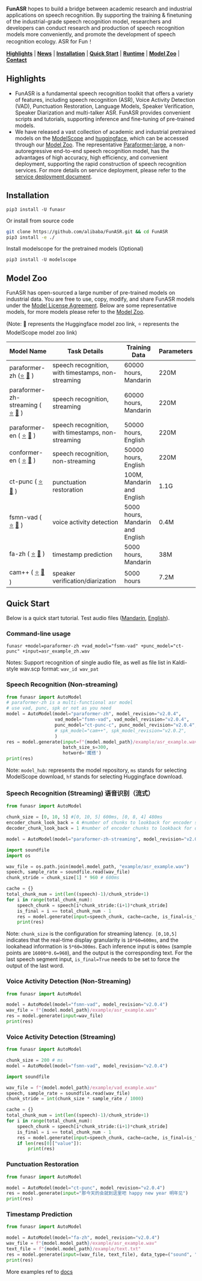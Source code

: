 **FunASR** hopes to build a bridge between academic research and industrial applications on speech recognition. By supporting the training & finetuning of the industrial-grade speech recognition model, researchers and developers can conduct research and production of speech recognition models more conveniently, and promote the development of speech recognition ecology. ASR for Fun！

[**Highlights**](https://huggingface.co/funasr/fa-zh#highlights) | [**News**](https://github.com/alibaba-damo-academy/FunASR#whats-new) | [**Installation**](https://huggingface.co/funasr/fa-zh#installation) | [**Quick Start**](https://huggingface.co/funasr/fa-zh#quick-start) | [**Runtime**](https://huggingface.co/funasr/fa-zh/blob/main/runtime/readme.md) | [**Model Zoo**](https://huggingface.co/funasr/fa-zh#model-zoo) | [**Contact**](https://huggingface.co/funasr/fa-zh#contact)



## Highlights

- FunASR is a fundamental speech recognition toolkit that offers a variety of features, including speech recognition (ASR), Voice Activity Detection (VAD), Punctuation Restoration, Language Models, Speaker Verification, Speaker Diarization and multi-talker ASR. FunASR provides convenient scripts and tutorials, supporting inference and fine-tuning of pre-trained models.
- We have released a vast collection of academic and industrial pretrained models on the [ModelScope](https://www.modelscope.cn/models?page=1&tasks=auto-speech-recognition) and [huggingface](https://huggingface.co/FunASR), which can be accessed through our [Model Zoo](https://github.com/alibaba-damo-academy/FunASR/blob/main/docs/model_zoo/modelscope_models.md). The representative [Paraformer-large](https://www.modelscope.cn/models/damo/speech_paraformer-large_asr_nat-zh-cn-16k-common-vocab8404-pytorch/summary), a non-autoregressive end-to-end speech recognition model, has the advantages of high accuracy, high efficiency, and convenient deployment, supporting the rapid construction of speech recognition services. For more details on service deployment, please refer to the [service deployment document](https://huggingface.co/funasr/fa-zh/blob/main/runtime/readme_cn.md).



## Installation

```shell
pip3 install -U funasr
```



Or install from source code

```sh
git clone https://github.com/alibaba/FunASR.git && cd FunASR
pip3 install -e ./
```



Install modelscope for the pretrained models (Optional)

```shell
pip3 install -U modelscope
```



## Model Zoo

FunASR has open-sourced a large number of pre-trained models on industrial data. You are free to use, copy, modify, and share FunASR models under the [Model License Agreement](https://huggingface.co/funasr/fa-zh/blob/main/MODEL_LICENSE). Below are some representative models, for more models please refer to the [Model Zoo](https://huggingface.co/funasr/fa-zh).

(Note: 🤗 represents the Huggingface model zoo link, ⭐ represents the ModelScope model zoo link)

| Model Name                                                   | Task Details                                       | Training Data                    | Parameters |
| ------------------------------------------------------------ | -------------------------------------------------- | -------------------------------- | ---------- |
| paraformer-zh ([⭐](https://www.modelscope.cn/models/damo/speech_paraformer-large-vad-punc_asr_nat-zh-cn-16k-common-vocab8404-pytorch/summary) [🤗](https://huggingface.co/funasr/fa-zh) ) | speech recognition, with timestamps, non-streaming | 60000 hours, Mandarin            | 220M       |
| paraformer-zh-streaming ( [⭐](https://modelscope.cn/models/damo/speech_paraformer-large_asr_nat-zh-cn-16k-common-vocab8404-online/summary) [🤗](https://huggingface.co/funasr/fa-zh) ) | speech recognition, streaming                      | 60000 hours, Mandarin            | 220M       |
| paraformer-en ( [⭐](https://www.modelscope.cn/models/damo/speech_paraformer-large-vad-punc_asr_nat-en-16k-common-vocab10020/summary) [🤗](https://huggingface.co/funasr/fa-zh) ) | speech recognition, with timestamps, non-streaming | 50000 hours, English             | 220M       |
| conformer-en ( [⭐](https://modelscope.cn/models/damo/speech_conformer_asr-en-16k-vocab4199-pytorch/summary) [🤗](https://huggingface.co/funasr/fa-zh) ) | speech recognition, non-streaming                  | 50000 hours, English             | 220M       |
| ct-punc ( [⭐](https://modelscope.cn/models/damo/punc_ct-transformer_cn-en-common-vocab471067-large/summary) [🤗](https://huggingface.co/funasr/fa-zh) ) | punctuation restoration                            | 100M, Mandarin and English       | 1.1G       |
| fsmn-vad ( [⭐](https://modelscope.cn/models/damo/speech_fsmn_vad_zh-cn-16k-common-pytorch/summary) [🤗](https://huggingface.co/funasr/fa-zh) ) | voice activity detection                           | 5000 hours, Mandarin and English | 0.4M       |
| fa-zh ( [⭐](https://modelscope.cn/models/damo/speech_timestamp_prediction-v1-16k-offline/summary) [🤗](https://huggingface.co/funasr/fa-zh) ) | timestamp prediction                               | 5000 hours, Mandarin             | 38M        |
| cam++ ( [⭐](https://modelscope.cn/models/iic/speech_campplus_sv_zh-cn_16k-common/summary) [🤗](https://huggingface.co/funasr/fa-zh) ) | speaker verification/diarization                   | 5000 hours                       | 7.2M       |



## Quick Start

Below is a quick start tutorial. Test audio files ([Mandarin](https://isv-data.oss-cn-hangzhou.aliyuncs.com/ics/MaaS/ASR/test_audio/vad_example.wav), [English](https://huggingface.co/funasr/fa-zh)).

### Command-line usage

```shell
funasr +model=paraformer-zh +vad_model="fsmn-vad" +punc_model="ct-punc" +input=asr_example_zh.wav
```



Notes: Support recognition of single audio file, as well as file list in Kaldi-style wav.scp format: `wav_id wav_pat`

### Speech Recognition (Non-streaming)

```python
from funasr import AutoModel
# paraformer-zh is a multi-functional asr model
# use vad, punc, spk or not as you need
model = AutoModel(model="paraformer-zh", model_revision="v2.0.4",
                  vad_model="fsmn-vad", vad_model_revision="v2.0.4",
                  punc_model="ct-punc-c", punc_model_revision="v2.0.4",
                  # spk_model="cam++", spk_model_revision="v2.0.2",
                  )
res = model.generate(input=f"{model.model_path}/example/asr_example.wav", 
                     batch_size_s=300, 
                     hotword='魔搭')
print(res)
```



Note: `model_hub`: represents the model repository, `ms` stands for selecting ModelScope download, `hf` stands for selecting Huggingface download.

### Speech Recognition (Streaming) 语音识别（流式）

```python
from funasr import AutoModel

chunk_size = [0, 10, 5] #[0, 10, 5] 600ms, [0, 8, 4] 480ms
encoder_chunk_look_back = 4 #number of chunks to lookback for encoder self-attention
decoder_chunk_look_back = 1 #number of encoder chunks to lookback for decoder cross-attention

model = AutoModel(model="paraformer-zh-streaming", model_revision="v2.0.4")

import soundfile
import os

wav_file = os.path.join(model.model_path, "example/asr_example.wav")
speech, sample_rate = soundfile.read(wav_file)
chunk_stride = chunk_size[1] * 960 # 600ms

cache = {}
total_chunk_num = int(len((speech)-1)/chunk_stride+1)
for i in range(total_chunk_num):
    speech_chunk = speech[i*chunk_stride:(i+1)*chunk_stride]
    is_final = i == total_chunk_num - 1
    res = model.generate(input=speech_chunk, cache=cache, is_final=is_final, chunk_size=chunk_size, encoder_chunk_look_back=encoder_chunk_look_back, decoder_chunk_look_back=decoder_chunk_look_back)
    print(res)
```



Note: `chunk_size` is the configuration for streaming latency.` [0,10,5]` indicates that the real-time display granularity is `10*60=600ms`, and the lookahead information is `5*60=300ms`. Each inference input is `600ms` (sample points are `16000*0.6=960`), and the output is the corresponding text. For the last speech segment input, `is_final=True` needs to be set to force the output of the last word.

### Voice Activity Detection (Non-Streaming)

```python
from funasr import AutoModel

model = AutoModel(model="fsmn-vad", model_revision="v2.0.4")
wav_file = f"{model.model_path}/example/asr_example.wav"
res = model.generate(input=wav_file)
print(res)
```



### Voice Activity Detection (Streaming)

```python
from funasr import AutoModel

chunk_size = 200 # ms
model = AutoModel(model="fsmn-vad", model_revision="v2.0.4")

import soundfile

wav_file = f"{model.model_path}/example/vad_example.wav"
speech, sample_rate = soundfile.read(wav_file)
chunk_stride = int(chunk_size * sample_rate / 1000)

cache = {}
total_chunk_num = int(len((speech)-1)/chunk_stride+1)
for i in range(total_chunk_num):
    speech_chunk = speech[i*chunk_stride:(i+1)*chunk_stride]
    is_final = i == total_chunk_num - 1
    res = model.generate(input=speech_chunk, cache=cache, is_final=is_final, chunk_size=chunk_size)
    if len(res[0]["value"]):
        print(res)
```



### Punctuation Restoration

```python
from funasr import AutoModel

model = AutoModel(model="ct-punc", model_revision="v2.0.4")
res = model.generate(input="那今天的会就到这里吧 happy new year 明年见")
print(res)
```



### Timestamp Prediction

```python
from funasr import AutoModel

model = AutoModel(model="fa-zh", model_revision="v2.0.4")
wav_file = f"{model.model_path}/example/asr_example.wav"
text_file = f"{model.model_path}/example/text.txt"
res = model.generate(input=(wav_file, text_file), data_type=("sound", "text"))
print(res)
```



More examples ref to [docs](https://github.com/alibaba-damo-academy/FunASR/tree/main/examples/industrial_data_pretraining)